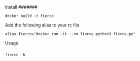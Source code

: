 Install
#######

```
docker build -t fierce .
```

Add the following alias to your rc file

```
alias fierce="docker run -it --rm fierce python3 fierce.py"
```

Usage
#####

```
fierce -h
```
